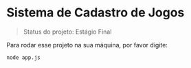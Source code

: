 <h1> Sistema de Cadastro de Jogos </h1>

> Status do projeto: Estágio Final

Para rodar esse projeto na sua máquina, por favor digite:

```
node app.js
``` 
